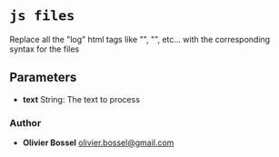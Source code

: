 


<!-- @namespace    sugar.js.log.htmlPresets -->
<!-- @name    files -->

# ```js files ```


Replace all the "log" html tags like "<red>", "<bold>", etc... with the corresponding syntax for the files

## Parameters

- **text**  String: The text to process




### Author
- **Olivier Bossel** <a href="mailto:olivier.bossel@gmail.com">olivier.bossel@gmail.com</a> 



